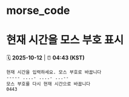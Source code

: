 # morse_code
# 현재 시간을 모스 부호 표시
<!-- MORSE_TIME_START -->
🗓️ **2025-10-12** | ⏰ **04:43 (KST)**

```
현재 시간을 입력하세요. 모스 부호로 바꿉니다
----- ....- ....- ...--
모스 부호를 다시 현재 시간으로 바꿉니다
0443
```
<!-- MORSE_TIME_END -->
